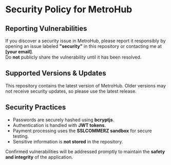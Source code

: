 # Security Policy for MetroHub

## Reporting Vulnerabilities
If you discover a security issue in MetroHub, please report it responsibly by opening an issue labeled **"security"** in this repository or contacting me at **[your email]**.  
Do **not** publicly share the vulnerability until it has been resolved.

## Supported Versions & Updates
This repository contains the latest version of MetroHub. Older versions may not receive security updates, so please use the latest release.

## Security Practices
- Passwords are securely hashed using **bcryptjs**.
- Authentication is handled with **JWT tokens**.
- Payment processing uses the **SSLCOMMERZ sandbox** for secure testing.
- Sensitive information is **not stored** in the repository.

Confirmed vulnerabilities will be addressed promptly to maintain the **safety and integrity** of the application.
